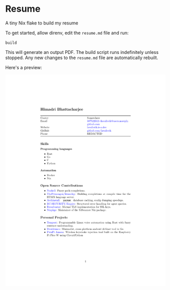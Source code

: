 # Resume
A tiny Nix flake to build my resume

To get started, allow direnv, edit the `resume.md` file and run:

```
build
```

This will generate an output PDF. The build script runs indefinitely unless
stopped. Any new changes to the `resume.md` file are automatically rebuilt.

Here's a preview:

![preview](/preview.png)

